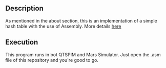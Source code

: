 ## Description
As mentioned in the about section, this is an implementation of a simple hash table with the use of Assembly. More details [here](https://github.com/nevwalkalone/Computer-Organization-2019-2020/edit/main/README.md)

## Execution
This program runs in bot QTSPIM and Mars Simulator. Just open the .asm file of this repository and you're good to go.
